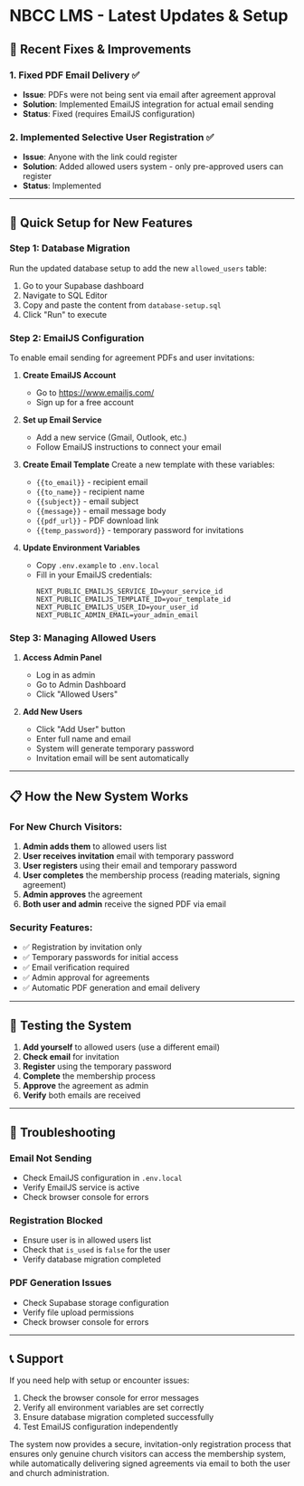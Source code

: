 # NBCC LMS - Latest Updates & Setup

## 🎉 Recent Fixes & Improvements

### 1. Fixed PDF Email Delivery ✅
- **Issue**: PDFs were not being sent via email after agreement approval
- **Solution**: Implemented EmailJS integration for actual email sending
- **Status**: Fixed (requires EmailJS configuration)

### 2. Implemented Selective User Registration ✅
- **Issue**: Anyone with the link could register
- **Solution**: Added allowed users system - only pre-approved users can register
- **Status**: Implemented

---

## 🚀 Quick Setup for New Features

### Step 1: Database Migration
Run the updated database setup to add the new `allowed_users` table:

1. Go to your Supabase dashboard
2. Navigate to SQL Editor
3. Copy and paste the content from `database-setup.sql`
4. Click "Run" to execute

### Step 2: EmailJS Configuration
To enable email sending for agreement PDFs and user invitations:

1. **Create EmailJS Account**
   - Go to https://www.emailjs.com/
   - Sign up for a free account

2. **Set up Email Service**
   - Add a new service (Gmail, Outlook, etc.)
   - Follow EmailJS instructions to connect your email

3. **Create Email Template**
   Create a new template with these variables:
   - `{{to_email}}` - recipient email
   - `{{to_name}}` - recipient name  
   - `{{subject}}` - email subject
   - `{{message}}` - email message body
   - `{{pdf_url}}` - PDF download link
   - `{{temp_password}}` - temporary password for invitations

4. **Update Environment Variables**
   - Copy `.env.example` to `.env.local`
   - Fill in your EmailJS credentials:
     ```
     NEXT_PUBLIC_EMAILJS_SERVICE_ID=your_service_id
     NEXT_PUBLIC_EMAILJS_TEMPLATE_ID=your_template_id
     NEXT_PUBLIC_EMAILJS_USER_ID=your_user_id
     NEXT_PUBLIC_ADMIN_EMAIL=your_admin_email
     ```

### Step 3: Managing Allowed Users

1. **Access Admin Panel**
   - Log in as admin
   - Go to Admin Dashboard
   - Click "Allowed Users"

2. **Add New Users**
   - Click "Add User" button
   - Enter full name and email
   - System will generate temporary password
   - Invitation email will be sent automatically

---

## 📋 How the New System Works

### For New Church Visitors:
1. **Admin adds them** to allowed users list
2. **User receives invitation** email with temporary password
3. **User registers** using their email and temporary password
4. **User completes** the membership process (reading materials, signing agreement)
5. **Admin approves** the agreement
6. **Both user and admin** receive the signed PDF via email

### Security Features:
- ✅ Registration by invitation only
- ✅ Temporary passwords for initial access
- ✅ Email verification required
- ✅ Admin approval for agreements
- ✅ Automatic PDF generation and email delivery

---

## 🧪 Testing the System

1. **Add yourself** to allowed users (use a different email)
2. **Check email** for invitation
3. **Register** using the temporary password
4. **Complete** the membership process
5. **Approve** the agreement as admin
6. **Verify** both emails are received

---

## 🔧 Troubleshooting

### Email Not Sending
- Check EmailJS configuration in `.env.local`
- Verify EmailJS service is active
- Check browser console for errors

### Registration Blocked
- Ensure user is in allowed users list
- Check that `is_used` is `false` for the user
- Verify database migration completed

### PDF Generation Issues
- Check Supabase storage configuration
- Verify file upload permissions
- Check browser console for errors

---

## 📞 Support

If you need help with setup or encounter issues:
1. Check the browser console for error messages
2. Verify all environment variables are set correctly
3. Ensure database migration completed successfully
4. Test EmailJS configuration independently

The system now provides a secure, invitation-only registration process that ensures only genuine church visitors can access the membership system, while automatically delivering signed agreements via email to both the user and church administration.
